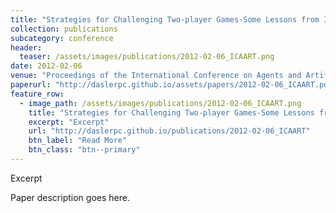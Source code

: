 ```yaml
---
title: "Strategies for Challenging Two-player Games-Some Lessons from Iterated Traveler's Dilemma"
collection: publications
subcategory: conference
header: 
  teaser: /assets/images/publications/2012-02-06_ICAART.png
date: 2012-02-06
venue: "Proceedings of the International Conference on Agents and Artificial Intelligence (ICAART)"
paperurl: "http://daslerpc.github.io/assets/papers/2012-02-06_ICAART.pdf"
feature_row: 
  - image_path: /assets/images/publications/2012-02-06_ICAART.png
    title: "Strategies for Challenging Two-player Games-Some Lessons from Iterated Traveler's Dilemma"
    excerpt: "Excerpt"
    url: "http://daslerpc.github.io/publications/2012-02-06_ICAART"
    btn_label: "Read More"
    btn_class: "btn--primary"
---
```


Excerpt

Paper description goes here.